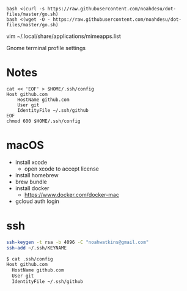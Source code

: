 ```
bash <(curl -s https://raw.githubusercontent.com/noahdesu/dot-files/master/go.sh)
bash <(wget -O - https://raw.githubusercontent.com/noahdesu/dot-files/master/go.sh)
```

vim ~/.local/share/applications/mimeapps.list

Gnome terminal profile settings

# Notes

```
cat << 'EOF' > $HOME/.ssh/config
Host github.com
    HostName github.com
    User git
    IdentityFile ~/.ssh/github
EOF
chmod 600 $HOME/.ssh/config
```

# macOS

* install xcode
  * open xcode to accept license
* install homebrew
* brew bundle
* install docker
  * https://www.docker.com/docker-mac
* gcloud auth login

# ssh

``` bash
ssh-keygen -t rsa -b 4096 -C "noahwatkins@gmail.com"
ssh-add ~/.ssh/KEYNAME

$ cat .ssh/config
Host github.com
  HostName github.com
  User git
  IdentityFile ~/.ssh/github
```
